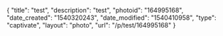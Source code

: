 {
    "title": "test",
    "description": "test",
    "photoid": "164995168",
    "date_created": "1540320243",
    "date_modified": "1540410958",
    "type": "captivate",
    "layout": "photo",
    "url": "\/p\/test\/164995168"
}